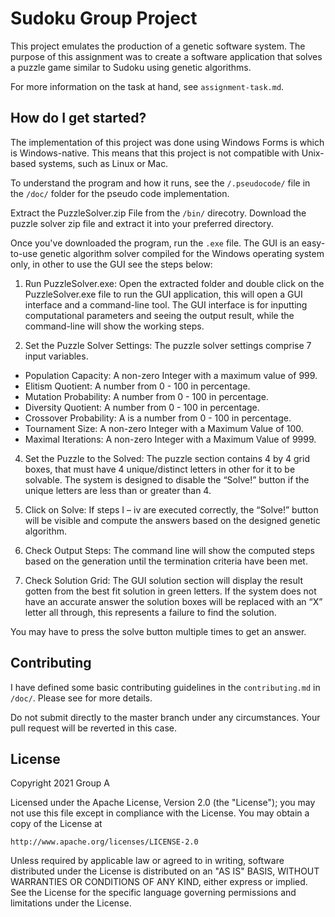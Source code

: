 # Sudoku Group Project

This project emulates the production of a genetic software system.
The purpose of this assignment was to create a software application
that solves a puzzle game similar to Sudoku using genetic algorithms. 

For more information on the task at hand, see `assignment-task.md`.

## How do I get started?

The implementation of this project was done using Windows Forms is
which is Windows-native. This means that this project is not compatible
with Unix-based systems, such as Linux or Mac.

To understand the program and how it runs, see the `/.pseudocode/` file
in the `/doc/` folder for the pseudo code implementation.

Extract the PuzzleSolver.zip File from the `/bin/` direcotry.
Download the puzzle solver zip file and extract it into your preferred directory. 


Once you've downloaded the program, run the `.exe` file.
The GUI is an easy-to-use genetic algorithm solver compiled for the Windows
operating system only, in other to use the GUI see the steps below: 

1. Run PuzzleSolver.exe: Open the extracted folder and double click on the
   PuzzleSolver.exe file to run the GUI application, this will open a GUI
   interface and a command-line tool. The GUI interface is for inputting
   computational parameters and seeing the output result, while the command-line
   will show the working steps. 
   
2. Set the Puzzle Solver Settings: The puzzle solver settings comprise 7
   input variables. 

- Population Capacity: A non-zero Integer with a maximum value of 999. 
- Elitism Quotient: A number from 0 - 100 in percentage. 
- Mutation Probability: A number from 0 - 100 in percentage. 
- Diversity Quotient: A number from 0 - 100 in percentage. 
- Crossover Probability: A is a number from 0 - 100 in percentage. 
- Tournament Size: A non-zero Integer with a Maximum Value of 100. 
- Maximal Iterations:  A non-zero Integer with a Maximum Value of 9999. 

4. Set the Puzzle to the Solved: The puzzle section contains 4 by 4 grid
   boxes, that must have 4 unique/distinct letters in other for it to be
   solvable. The system is designed to disable the “Solve!” button if the
   unique letters are less than or greater than 4. 

5. Click on Solve: If steps I – iv are executed correctly, the “Solve!” button
   will be visible and compute the answers based on the designed genetic algorithm. 

6. Check Output Steps: The command line will show the computed steps based on the
   generation until the termination criteria have been met. 

7. Check Solution Grid: The GUI solution section will display the result gotten
   from the best fit solution in green letters. If the system does not have an
   accurate answer the solution boxes will be replaced with an “X” letter all
   through, this represents a failure to find the solution.  

You may have to press the solve button multiple times to get an answer. 


## Contributing

I have defined some basic contributing guidelines in the `contributing.md`
in `/doc/`. Please see for more details.

Do not submit directly to the master branch under any circumstances.
Your pull request will be reverted in this case.

## License

Copyright 2021 Group A

Licensed under the Apache License, Version 2.0 (the "License");
you may not use this file except in compliance with the License.
You may obtain a copy of the License at

    http://www.apache.org/licenses/LICENSE-2.0

Unless required by applicable law or agreed to in writing, software
distributed under the License is distributed on an "AS IS" BASIS,
WITHOUT WARRANTIES OR CONDITIONS OF ANY KIND, either express or implied.
See the License for the specific language governing permissions and
limitations under the License.
